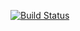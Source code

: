 [![Build Status](https://travis-ci.org/Cebi-coder/settings-bill-express-js.svg?branch=master)](https://travis-ci.org/Cebi-coder/settings-bill-express-js)